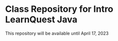# Class Repository for Intro LearnQuest Java
This repository will be available until April 17, 2023
